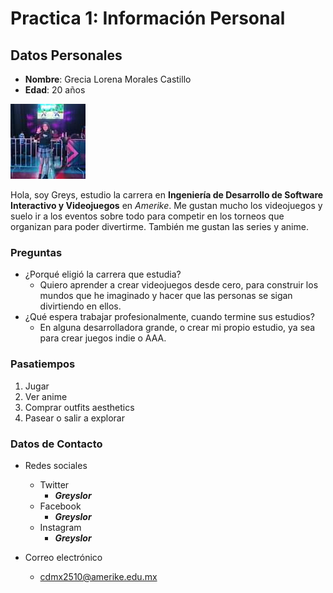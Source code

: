 # Practica 1: Información Personal

## Datos Personales

- **Nombre**: Grecia Lorena Morales Castillo
- **Edad**: 20 años

![Greys](/LenguajesI/img/greys.jpg)

Hola, soy Greys, estudio la carrera en **Ingeniería de Desarrollo de Software Interactivo y Videojuegos** en _Amerike_. Me gustan mucho los videojuegos y suelo ir a los eventos sobre todo para competir en los torneos que organizan para poder divertirme. También me gustan las series y anime.

### Preguntas

- ¿Porqué eligió la carrera que estudia?
    - Quiero aprender a crear videojuegos desde cero, para construir los mundos que he imaginado y hacer que las personas se sigan divirtiendo en ellos.
- ¿Qué espera trabajar profesionalmente, cuando termine sus estudios?
    -  En alguna desarrolladora grande, o crear mi propio estudio, ya sea para crear juegos indie o AAA.

### Pasatiempos

1. Jugar
1. Ver anime
1. Comprar outfits aesthetics
1. Pasear o salir a explorar

### Datos de Contacto
- Redes sociales
    - Twitter
        - _**Greyslor**_
    - Facebook
        - _**Greyslor**_
    - Instagram
        - _**Greyslor**_

- Correo electrónico
    - cdmx2510@amerike.edu.mx
